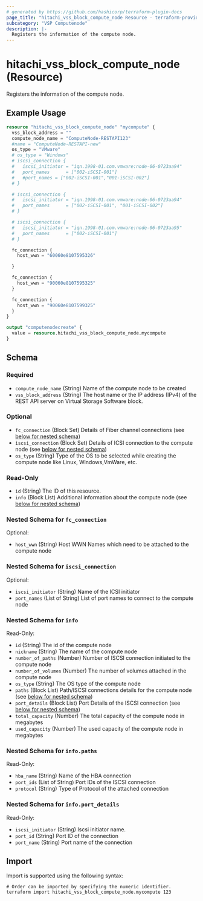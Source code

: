 ```yaml
---
# generated by https://github.com/hashicorp/terraform-plugin-docs
page_title: "hitachi_vss_block_compute_node Resource - terraform-provider-hitachi"
subcategory: "VSP Computenode"
description: |-
  Registers the information of the compute node.
---
```


# hitachi_vss_block_compute_node (Resource)

Registers the information of the compute node.

## Example Usage

```terraform
resource "hitachi_vss_block_compute_node" "mycompute" {
  vss_block_address = ""
  compute_node_name = "ComputeNode-RESTAPI123"
  #name = "ComputeNode-RESTAPI-new"
  os_type = "VMware"
  # os_type = "Windows"
  # iscsi_connection {
  #   iscsi_initiator = "iqn.1998-01.com.vmware:node-06-0723aa94"
  #   port_names      = ["002-iSCSI-001"]
  #   #port_names = ["002-iSCSI-001","001-iSCSI-002"]
  # }

  # iscsi_connection {
  #   iscsi_initiator = "iqn.1998-01.com.vmware:node-06-0723aa94"
  #   port_names      = ["002-iSCSI-001", "001-iSCSI-002"]
  # }

  # iscsi_connection {
  #   iscsi_initiator = "iqn.1998-01.com.vmware:node-06-0723aa95"
  #   port_names      = ["002-iSCSI-001"]
  # }

  fc_connection {
    host_wwn = "60060e8107595326"

  }

  fc_connection {
    host_wwn = "90060e8107595325"
  }

  fc_connection {
    host_wwn = "90060e8107599325"
  }
}

output "computenodecreate" {
  value = resource.hitachi_vss_block_compute_node.mycompute
}
```

<!-- schema generated by tfplugindocs -->
## Schema

### Required

- `compute_node_name` (String) Name of the compute node to be created
- `vss_block_address` (String) The host name or the IP address (IPv4) of the REST API server on Virtual Storage Software block.

### Optional

- `fc_connection` (Block Set) Details of Fiber channel connections (see [below for nested schema](#nestedblock--fc_connection))
- `iscsi_connection` (Block Set) Details of ICSI connection to the compute node (see [below for nested schema](#nestedblock--iscsi_connection))
- `os_type` (String) Type of the OS to be selected while creating the compute node like Linux, Windows,VmWare, etc.

### Read-Only

- `id` (String) The ID of this resource.
- `info` (Block List) Additional information about the compute node (see [below for nested schema](#nestedblock--info))

<a id="nestedblock--fc_connection"></a>
### Nested Schema for `fc_connection`

Optional:

- `host_wwn` (String) Host WWN Names which need to be attached to the compute node


<a id="nestedblock--iscsi_connection"></a>
### Nested Schema for `iscsi_connection`

Optional:

- `iscsi_initiator` (String) Name of the ICSI initiator
- `port_names` (List of String) List of port names to connect to the compute node


<a id="nestedblock--info"></a>
### Nested Schema for `info`

Read-Only:

- `id` (String) The id of the compute node
- `nickname` (String) The name of the compute node
- `number_of_paths` (Number) Number of ISCSI connection initiated to the compute node
- `number_of_volumes` (Number) The number of volumes attached in the compute node
- `os_type` (String) The OS type of the compute node
- `paths` (Block List) Path/ISCSI connections details for the compute node (see [below for nested schema](#nestedblock--info--paths))
- `port_details` (Block List) Port Details of the ISCSI connection (see [below for nested schema](#nestedblock--info--port_details))
- `total_capacity` (Number) The total capacity of the compute node in megabytes
- `used_capacity` (Number) The used capacity of the compute node in megabytes

<a id="nestedblock--info--paths"></a>
### Nested Schema for `info.paths`

Read-Only:

- `hba_name` (String) Name of the HBA connection
- `port_ids` (List of String) Port IDs of the ISCSI connection
- `protocol` (String) Type of Protocol of the attached connection


<a id="nestedblock--info--port_details"></a>
### Nested Schema for `info.port_details`

Read-Only:

- `iscsi_initiator` (String) Iscsi initiator name.
- `port_id` (String) Port ID of the connection
- `port_name` (String) Port name of the connection

## Import

Import is supported using the following syntax:

```shell
# Order can be imported by specifying the numeric identifier.
terraform import hitachi_vss_block_compute_node.mycompute 123
```
